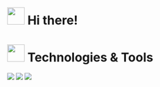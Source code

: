 <h1><img src="" width="40" height="40"> Hi there!</h1> 

<h1><img src="" width="40" height="40"> Technologies & Tools</h1>

![](https://img.shields.io/badge/-C%23-blueviolet)
![](https://img.shields.io/badge/-.Net%20Core-blueviolet)
![](https://img.shields.io/badge/-PostgreSql-blue)
